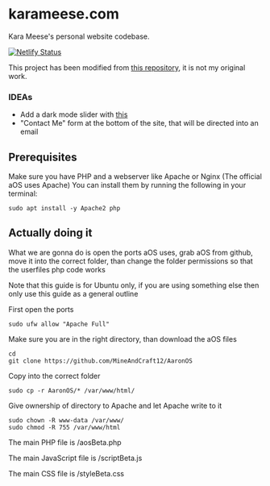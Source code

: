 # karameese.com
Kara Meese's personal website codebase.

[![Netlify Status](https://api.netlify.com/api/v1/badges/dcf3bef2-ca38-415e-8bee-bf8f873a8168/deploy-status)](https://app.netlify.com/sites/karameese/deploys)

This project has been modified from [this repository](https://github.com/chetanverma16/react-portfolio-template),
it is not my original work.

### IDEAs
- Add a dark mode slider with [this](https://github.com/chetanverma16/react-portfolio-template/pull/15)
- "Contact Me" form at the bottom of the site, that will be directed into an email

## Prerequisites
Make sure you have PHP and a webserver like Apache or Nginx (The official aOS uses Apache) You can install them by running the following in your terminal:

```sudo apt install -y Apache2 php```

## Actually doing it
What we are gonna do is open the ports aOS uses, grab aOS from github, move it into the correct folder, than change the folder permissions so that the userfiles php code works

Note that this guide is for Ubuntu only, if you are using something else then only use this guide as a general outline

First open the ports

```sudo ufw allow "Apache Full"```

Make sure you are in the right directory, than download the aOS files

```
cd
git clone https://github.com/MineAndCraft12/AaronOS
```
Copy into the correct folder

```sudo cp -r AaronOS/* /var/www/html/```

Give ownership of directory to Apache and let Apache write to it

``` 
sudo chown -R www-data /var/www/
sudo chmod -R 755 /var/www/html
```

The main PHP file is /aosBeta.php

The main JavaScript file is /scriptBeta.js

The main CSS file is /styleBeta.css
